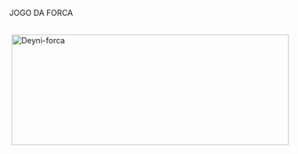 JOGO DA FORCA

<div style="display: inline_block"><br>  
  <img align="right" alt="Deyni-forca" height="200" width="500" src="https://user-images.githubusercontent.com/83479116/135550077-37520509-c7fa-403c-9fb3-422cbd09bf86.png">
</div>
